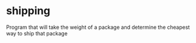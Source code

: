 # shipping
Program that will take the weight of a package and determine the cheapest way to ship that package
